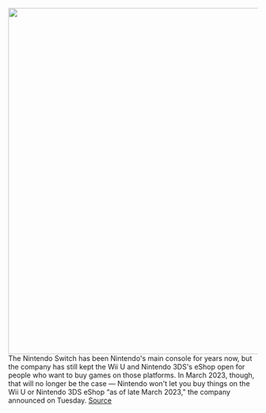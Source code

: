 <img src='https://cdn.vox-cdn.com/thumbor/ovqoWlFK_dJiqg6A-R6VfXZQWsM=/0x0:555x368/1200x800/filters:focal(234x140:322x228)/cdn.vox-cdn.com/uploads/chorus_image/image/70514970/DSC_2612-555px.0.jpg' width='700px' /><br/>
The Nintendo Switch has been Nintendo's main console for years now, but the company has still kept the Wii U and Nintendo 3DS's eShop open for people who want to buy games on those platforms. In March 2023, though, that will no longer be the case — Nintendo won't let you buy things on the Wii U or Nintendo 3DS eShop “as of late March 2023,” the company announced on Tuesday.
<a href='https://www.theverge.com/2022/2/15/22936552/nintendo-eshop-wii-u-3ds-no-new-purchases-late-march-2023'> Source <a/>